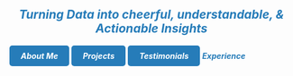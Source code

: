 ## ***<center><span style="color:#267CB9">Turning Data into cheerful, understandable, & Actionable Insights</span></center>***


 ***<a href="https://hend-a-ghafour.github.io" style="display:inline-block; padding:10px 20px; color:white; background-color:#267CB9; text-align:center; text-decoration:none; border-radius:5px;"> About Me</a>***  ***<a href="https://hend-a-ghafour.github.io/Projects" style="display:inline-block; padding:10px 20px; color:white; background-color:#267CB9; text-align:center; text-decoration:none; border-radius:5px;"> Projects </a>*** ***<a href="https://hend-a-ghafour.github.io/Testimonials" style="display:inline-block; padding:10px 20px; color:white; background-color:#267CB9; text-align:center; text-decoration:none; border-radius:5px;"> Testimonials </a>*** ***<span style="color:#267CB9"> Experience </span>***

